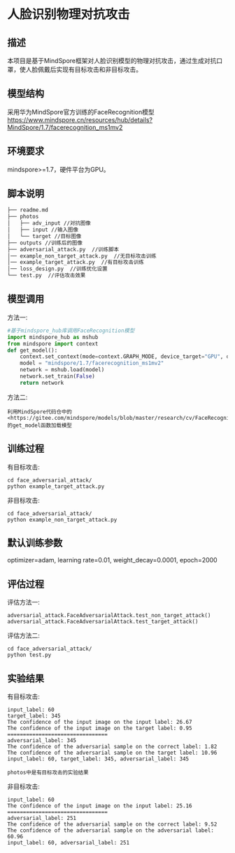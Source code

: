 
# 人脸识别物理对抗攻击

## 描述

本项目是基于MindSpore框架对人脸识别模型的物理对抗攻击，通过生成对抗口罩，使人脸佩戴后实现有目标攻击和非目标攻击。

## 模型结构

采用华为MindSpore官方训练的FaceRecognition模型
https://www.mindspore.cn/resources/hub/details?MindSpore/1.7/facerecognition_ms1mv2

## 环境要求

mindspore>=1.7，硬件平台为GPU。

## 脚本说明

```markdown
├── readme.md
├── photos
│   ├── adv_input //对抗图像
│   ├── input //输入图像
│   └── target //目标图像
├── outputs //训练后的图像
├── adversarial_attack.py  //训练脚本
│── example_non_target_attack.py  //无目标攻击训练
│── example_target_attack.py  //有目标攻击训练
│── loss_design.py  //训练优化设置
└── test.py  //评估攻击效果
```

## 模型调用

方法一:

```python
#基于mindspore_hub库调用FaceRecognition模型
import mindspore_hub as mshub
from mindspore import context
def get_model():
    context.set_context(mode=context.GRAPH_MODE, device_target="GPU", device_id=0)
    model = "mindspore/1.7/facerecognition_ms1mv2"
    network = mshub.load(model)
    network.set_train(False)
    return network
```

方法二:

```text
利用MindSpore代码仓中的 <https://gitee.com/mindspore/models/blob/master/research/cv/FaceRecognition/eval.py> 的get_model函数加载模型
```

## 训练过程

有目标攻击:

```shell
cd face_adversarial_attack/
python example_target_attack.py
```

非目标攻击:

```shell
cd face_adversarial_attack/
python example_non_target_attack.py
```

## 默认训练参数

optimizer=adam, learning rate=0.01, weight_decay=0.0001, epoch=2000

## 评估过程

评估方法一:

```shell
adversarial_attack.FaceAdversarialAttack.test_non_target_attack()
adversarial_attack.FaceAdversarialAttack.test_target_attack()
```

评估方法二:

```shell
cd face_adversarial_attack/
python test.py
 ```

## 实验结果

有目标攻击:

```text
input_label: 60
target_label: 345
The confidence of the input image on the input label: 26.67
The confidence of the input image on the target label: 0.95
================================
adversarial_label: 345
The confidence of the adversarial sample on the correct label: 1.82
The confidence of the adversarial sample on the target label: 10.96
input_label: 60, target_label: 345, adversarial_label: 345

photos中是有目标攻击的实验结果
```

非目标攻击:

```text
input_label: 60
The confidence of the input image on the input label: 25.16
================================
adversarial_label: 251
The confidence of the adversarial sample on the correct label: 9.52
The confidence of the adversarial sample on the adversarial label: 60.96
input_label: 60, adversarial_label: 251
```
